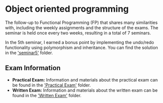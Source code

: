 # Object oriented programming

The follow-up to Functional Programming (FP) that shares many similarities with, including the weekly assignments and the structure of the exams. The seminar is held once every two weeks, resulting in a total of 7 seminars.

In the 5th seminar, I earned a bonus point by implementing the undo/redo functionality using polymorphism and inheritance. You can find the solution in the ['seminar5'](seminar5/) folder.

## Exam Information

- **Practical Exam:** Information and materials about the practical exam can be found in the ['Practical Exam'](Practical%20Exam/) folder.
- **Written Exam:** Information and materials about the written exam can be found in the ['Written Exam'](Written%20Exam/) folder.
